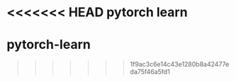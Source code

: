 <<<<<<< HEAD
pytorch learn
=======
# pytorch-learn
>>>>>>> 1f9ac3c6e14c43e1280b8a42477eda75f46a5fd1
